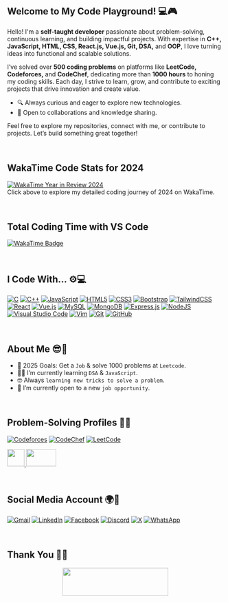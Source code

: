 ## Welcome to My Code Playground! 💻🎮

Hello! I'm a **self-taught developer** passionate about problem-solving, continuous learning, and building impactful projects. With expertise in **C++, JavaScript, HTML, CSS, React.js, Vue.js, Git, DSA,** and **OOP**, I love turning ideas into functional and scalable solutions.

I’ve solved over **500 coding problems** on platforms like **LeetCode, Codeforces,** and **CodeChef**, dedicating more than **1000 hours** to honing my coding skills. Each day, I strive to learn, grow, and contribute to exciting projects that drive innovation and create value.

- 🔍 Always curious and eager to explore new technologies.  
- 🤝 Open to collaborations and knowledge sharing.  

Feel free to explore my repositories, connect with me, or contribute to projects. Let’s build something great together!


<br/>

## WakaTime Code Stats for 2024

[![WakaTime Year in Review 2024](https://img.shields.io/badge/WakaTime-Year%20in%20Review%202024-2ea44f?style=for-the-badge&logo=wakatime)](https://wakatime.com/a-look-back-at-2024/5225e8ed-9a14-4fe9-b3f5-b0a5b485c255/vyezkqizhn)  
Click above to explore my detailed coding journey of 2024 on WakaTime.

<br />

## Total Coding Time with VS Code

[![WakaTime Badge](https://wakatime.com/badge/user/5225e8ed-9a14-4fe9-b3f5-b0a5b485c255.svg)](https://wakatime.com/@5225e8ed-9a14-4fe9-b3f5-b0a5b485c255)


<br />

## I Code With... ⚙️💻

[![C](https://img.shields.io/badge/c-%2300599C.svg?style=for-the-badge&logo=c&logoColor=white)](#)
[![C++](https://img.shields.io/badge/c++-%2300599C.svg?style=for-the-badge&logo=c%2B%2B&logoColor=white)](#)
[![JavaScript](https://img.shields.io/badge/javascript-%23323330.svg?style=for-the-badge&logo=javascript&logoColor=%23F7DF1E)](#)
[![HTML5](https://img.shields.io/badge/html5-%23E34F26.svg?style=for-the-badge&logo=html5&logoColor=white)](#)
[![CSS3](https://img.shields.io/badge/css3-%231572B6.svg?style=for-the-badge&logo=css3&logoColor=white)](#)
[![Bootstrap](https://img.shields.io/badge/bootstrap-%238511FA.svg?style=for-the-badge&logo=bootstrap&logoColor=white)](#)
[![TailwindCSS](https://img.shields.io/badge/tailwindcss-%2338B2AC.svg?style=for-the-badge&logo=tailwind-css&logoColor=white)](#)
[![React](https://img.shields.io/badge/react-%2320232a.svg?style=for-the-badge&logo=react&logoColor=%2361DAFB)](#)
[![Vue.js](https://img.shields.io/badge/vuejs-%2335495e.svg?style=for-the-badge&logo=vue.js&logoColor=%234FC08D)](#)
[![MySQL](https://img.shields.io/badge/mysql-4479A1.svg?style=for-the-badge&logo=mysql&logoColor=white)](#)
[![MongoDB](https://img.shields.io/badge/MongoDB-%234ea94b.svg?style=for-the-badge&logo=mongodb&logoColor=white)](#)
[![Express.js](https://img.shields.io/badge/express.js-%23404d59.svg?style=for-the-badge&logo=express&logoColor=%2361DAFB)](#)
[![NodeJS](https://img.shields.io/badge/node.js-6DA55F?style=for-the-badge&logo=node.js&logoColor=white)](#)
[![Visual Studio Code](https://img.shields.io/badge/Visual%20Studio%20Code-0078d7.svg?style=for-the-badge&logo=visual-studio-code&logoColor=white)](#)
[![Vim](https://img.shields.io/badge/VIM-%2311AB00.svg?style=for-the-badge&logo=vim&logoColor=white)](#)
[![Git](https://img.shields.io/badge/git-%23F05033.svg?style=for-the-badge&logo=git&logoColor=white)](#)
[![GitHub](https://img.shields.io/badge/github-%23121011.svg?style=for-the-badge&logo=github&logoColor=white)](#)

<br/>

## About Me 😎🎯
- :calendar: 2025 Goals: Get a `Job` & solve 1000 problems at `Leetcode`.
- :student: I’m currently learning `DSA` & `JavaScript`.
- :nerd_face: Always `learning new tricks to solve a problem`.
- :thinking: I’m currently open to a new `job opportunity`.
<!-- :boom: You can visit [MY WEBSITE](https://marjan-portfolio.netlify.app/). -->

<br/>

## Problem-Solving Profiles 🧩🧊

[![Codeforces](https://img.shields.io/badge/Codeforces-445f9d?style=for-the-badge&logo=Codeforces&logoColor=white)](https://codeforces.com/profile/marjanhasan)
[![CodeChef](https://img.shields.io/badge/CodeChef-%23964B00.svg?style=for-the-badge&logo=CodeChef&logoColor=white)](https://www.codechef.com/users/marjanhasan99)
[![LeetCode](https://img.shields.io/badge/LeetCode-000000?style=for-the-badge&logo=LeetCode&logoColor=#d16c06)](https://leetcode.com/u/moonmarjanhasan/)
<p>
  <a title="CSES" href="https://cses.fi/user/181958">
    <img src="https://cses.fi/logo.png?1" width="40" height="40" />
  </a>
  <a title="Beecrowd" href="https://judge.beecrowd.com/en/profile/747251">
    <img src="https://judge.beecrowd.com/img/5.0/logo-beecrowd.png?1700546944" width="70" height="40" />
  </a>
</p>

<br/>

## Social Media Account 🌍💬

[![Gmail](https://img.shields.io/badge/Gmail-D14836?style=for-the-badge&logo=gmail&logoColor=white)](https://mail.google.com/mail/?view=cm&fs=1&to=moonmarjanhasan@gmail.com)
[![LinkedIn](https://img.shields.io/badge/linkedin-%230077B5.svg?style=for-the-badge&logo=linkedin&logoColor=white)](https://www.linkedin.com/in/marjanhasan/)
[![Facebook](https://img.shields.io/badge/Facebook-%231877F2.svg?style=for-the-badge&logo=Facebook&logoColor=white)](https://www.facebook.com/marjanhasanmoon/)
[![Discord](https://img.shields.io/badge/Discord-%235865F2.svg?style=for-the-badge&logo=discord&logoColor=white)](https://discord.com/users/marjan4426)
[![X](https://img.shields.io/badge/X-%23000000.svg?style=for-the-badge&logo=X&logoColor=white)](https://twitter.com/marjanhasanmoon)
[![WhatsApp](https://img.shields.io/badge/WhatsApp-25D366?style=for-the-badge&logo=whatsapp&logoColor=white)](https://wa.me/8801782210366)

<br/>

## Thank You 🙏💖

<p align="center">
  <img src="https://media.giphy.com/media/jpVnC65DmYeyRL4LHS/giphy.gif" width="70%" height="65px">
</p>
